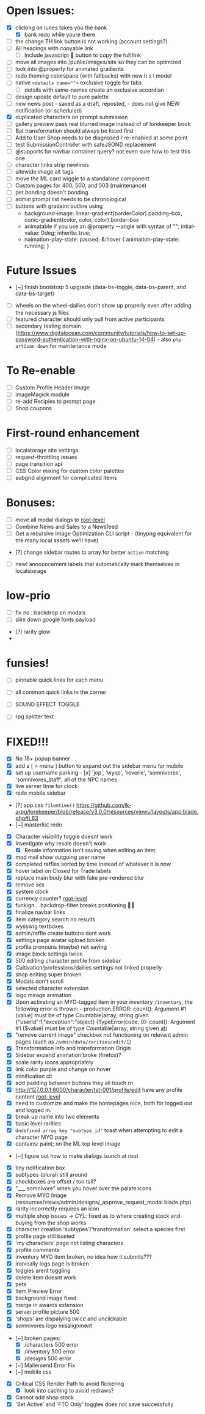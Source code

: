 # Open Issues:
- [x] clicking on lunes takes you the bank
  - [x] bank redo while youre there
- [ ] the change TH link button is not working (account settings?)
- [ ] All headings with copyable link
  - [ ] Include javascript 📁 button to copy the full link
- [ ] move all images into /public/images/site so they can be optimized
- [ ] look into @property for animated gradients
- [ ] redo theming colorspace (with fallbacks) with new h s l model
- [ ] native `<details name="">` exclusive toggle for tabs
  - [ ] details with same-names create an exclusive accordian
- [ ] design update default to pure palette
- [ ] new news post - saved as a draft, reposted, - does not give NEW notification (or scheduled)
- [x] duplicated characters on prompt submission
- [ ] gallery preview pass real blurred image instead of of lorekeeper book
- [ ] Bat transformation should always be listed first
- [ ] Add to User Shop needs to be diagnosed / re-enabled at some point
- [ ] test SubmissionController with safeJSON() replacement
- [ ] @supports for navbar container query? not even sure how to test this one
- [ ] character links strip newlines
- [ ] sitewide image alt tags
- [ ] move the ML card wiggle to a standalone component
- [ ] Custom pages for 400, 500, and 503 (maintenance)
- [ ] pet bonding doesn't bonding
- [ ] admin prompt list needs to be chronological
- [ ] buttons with gradeint outline using
  - background-image: linear-gradient(borderColor) padding-box, conic-gradient(color, color, color) border-box
  - animatable if you use an @property --angle with syntax of "<angle>"; intial-value: 0deg; inherits: true;
  - naimation-play-state: paused; &:hover { animation-play-state: running; }

# Future Issues
- [~] finish bootstrap 5 upgrade (data-bs-toggle, data-bs-parent, and data-bs-target)
- [ ] wheels on the wheel-dailies don't show up properly even after adding the necessary js files
- [ ] featured character should only pull from active participants
- [ ] secondary testing domain (https://www.digitalocean.com/community/tutorials/how-to-set-up-password-authentication-with-nginx-on-ubuntu-14-04)
      - also `php artisan down` for maintenance mode

# To Re-enable
- [ ] Custom Profile Header Image
- [ ] imageMagick module
- [ ] re-add Recipies to prompt page
- [ ] Shop coupons

# First-round enhancement
- [ ] localstorage site settings
- [ ] request-throttling issues
- [ ] page transition api
- [ ] CSS Color mixing for custom color palettes
- [ ] subgrid alignment for complicated items

# Bonuses:
- [ ] move all modal dialogs to [root-level](resources/views/layouts/app.blade.php#L173)
- [ ] Combine News and Sales to a Newsfeed
- [ ] Get a recursive Image Optimization CLI script
      - (tinypng equivalent for the many local assets we'll have)
- [?] change sidebar routes to array for better `active` matching
- [ ] new! announcement labels that automatically mark themselves in localstorage

# low-prio
- [ ] fix no ::backdrop on modals
- [ ] slim down google fonts payload
- [?] rarity glow
-
# funsies!
- [ ] pinnable quick links for each menu
- [ ] all common quick links in the corner
- [ ] SOUND EFFECT TOGGLE
- [ ] rpg splitter text


# FIXED!!!
- [x] No 18+ popup banner
- [x] add a [ > menu ] button to expand out the sidebar menu for mobile
- [x] set up username parking
      - [x] 'jop', 'wysp', 'reverie', 'somnivores', 'somnivores_staff', all of the NPC names
- [x] live server time for clock
- [x] redo mobile sidebar
- [?] app.css `filemtime()` https://github.com/lk-arpg/lorekeeper/blob/release/v3.0.0/resources/views/layouts/app.blade.php#L63
- [~] masterlist redo
- [x] Character visibility toggle doesnt work
- [x] Investigate why resale doesn't work
  - [x] Resale information isn't saving when editing an item
- [x] mod mail show outgoing user name
- [x] completed raffles sorted by time instead of whatever it is now
- [x] hover label on Closed for Trade labels
- [x] replace main body blur with fake pre-rendered blur
- [x] remove sex
- [x] system clock
- [x] currency counter? [root-level](app/Models/Currency/Currency.php#310)
- [x] fuckign... backdrop-filter breaks positioning 😮‍💨
- [x] finalize navbar links
- [x] item category search no results
- [x] wysywig textboxes
- [x] admin/raffle create buttons dont work
- [x] settings page avatar upload broken
- [x] profile pronouns (maybe) not saving
- [x] image block settings twice
- [x] 500 editing character profile from sidebar
- [x] Cultivation/professions/dailies settings not linked properly
- [x] shop editing super broken
- [x] Modals don't scroll
- [x] selected character extension
- [x] logo mirage animation
- [x] Upon activating an MYO-tagged item in your inventory `/inventory`, the following error is thrown:
      - production.ERROR: count(): Argument #1 (value) must be of type Countable|array, string given {"userId":1,"exception":"object} (TypeError(code: 0): count(): Argument #1 ($value) must be of type Countable|array, string given [at](/app/Services/CharacterManager.php#107))
- [x] "remove current image" checkbox not functioning on relevant admin pages (such as `/admin/data/rarities/edit/1`)
- [x] Transformation info and transformation Origin
- [x] Sidebar expand animation broke (firefox)?
- [x] scale rarity icons appropriately
- [x] link color purple and change on hover
- [x] minification cli
- [x] add padding between buttons they all touch rn
- [x] http://127.0.0.1:8000/character/tst-001/profile/edit have any profile content [root-level](resources/views/character/character.blade.php#64)
- [x] need to customize and make the homepages nice, both for logged out and logged in.
- [x] break up name into two elements
- [x] basic level rarities
- [x] `Undefined array key "subtype_id"` toast when attempting to edit a character MYO page
- [x] contains: paint; on the ML top level image
- [~] figure out how to make dialogs launch at root
- [x] tiny notification box
- [x] subtypes (plural) still around
- [x] checkboxes are offset / too tall?
- [x] "___ somnivore" when you hover over the palate icons
- [x] Remove MYO Image (resources/views/admin/designs/_approve_request_modal.blade.php)
- [x] rarity incorrectly requires an icon
- [x] multiple shop issues -> CYL: fixed as to where creating stock and buying from the shop works
- [x] character creation 'subtypes'/'transformation' select a species first
- [x] profile page still busted
- [x] 'my characters' page not listing characters
- [x] profile comments
- [x] inventory MYO item broken, no idea how it submits???
- [x] ironically logs page is broken
- [x] toggles arent toggling
- [x] delete item doesnt work
- [x] pets
- [x] Item Preview Error
- [x] background image fixed
- [x] merge in awards extension
- [x] server profile picture 500
- [x] 'shops' are dispalying twice and unclickable
- [x] somnivores logo misalignment
- [~] broken pages:
    - [x] /characters 500 error
    - [x] /inventory 500 error
    - [x] /designs 500 error
- [~] Mailersend Error Fix
- [~] mobile css
- [x] Critical CSS Render Path to avoid flickering
    - [x] look into caching to avoid redraws?
- [x] Cannot add shop stock
- [x] 'Set Active' and 'FTO Only' toggles does not save successfully
